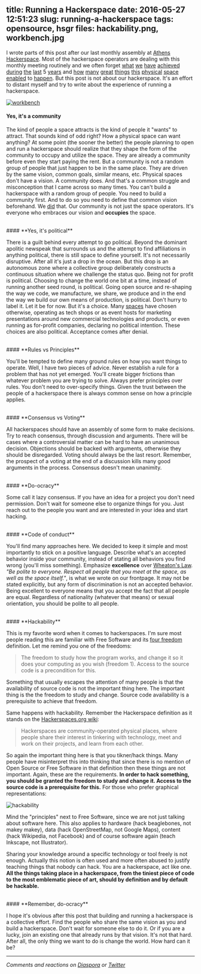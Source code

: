 title: Running a Hackerspace
date: 2016-05-27 12:51:23
slug: running-a-hackerspace
tags: opensource, hsgr
files: hackability.png, workbench.jpg
---

I wrote parts of this post after our last monthly assembly at [Athens Hackerspace](https://www.hackerspace.gr). Most of the hackerspace operators are dealing with this monthly meeting routinely and we often forget [what](http://hackaday.com/2014/11/13/satnogs-wins-the-2014-hackaday-prize/) [we](https://twitter.com/CryptopartyBLN/status/584636118236319744) [have](https://twitter.com/hackerspacegr/status/707649571623714817) [achieved](http://inhabitat.com/solar-powered-spinach-growing-greenhouse-wins-nasas-international-space-apps-challenge/) [during](https://twitter.com/ppapadeas/status/395546009964527616) [the](https://commons.wikimedia.org/wiki/File:Hackerspace.gr_Geodesic_Dome.jpg) [last](https://twitter.com/hackerspacegr/status/512941912601690112) 5 [years](https://elkosmas.gr/2014/03/19/1024hsgr/) and [how](https://twitter.com/comzeradd/status/455288091818094592) [many](https://twitter.com/hackerspacegr/status/558736339206963200) [great](https://twitter.com/comzeradd/status/699153971336900609) [things](http://www.spacedaily.com/reports/UPSat_an_open_source_Greek_satellite_999.html) [this](https://skytal.es/blog/events/freedom-of-speech-hsgr/) [physical](https://librenet.gr/posts/661681) [space](https://librenet.gr/posts/662987) [enabled](https://twitter.com/kargig/status/533186251999178753) to [happen](https://twitter.com/Natalia_Avlona/status/584685141559267329). But this post is not about our hackerspace. It's an effort to distant myself and try to write about the experience of running a hackerspace.

[![workbench](workbench.jpg)](https://media.hackerspace.gr/Hackerspace/#/17)
<br>

#### **Yes, it's a community**

The kind of people a space attracts is the kind of people it "wants" to attract. That sounds kind of odd right? How a physical space can want anything? At some point (the sooner the better) the people planning to open and run a hackerspace should realize that they shape the form of the community to occupy and utilize the space. They are already a community before even they start paying the rent. But a community is not a random group of people that just happen to be in the same place. They are driven by the same vision, common goals, similar means, etc. Physical spaces don't have a vision. A community does. And that's a common struggle and misconception that I came across so many times. You can't build a hackerspace with a random group of people. You need to build a community first. And to do so you need to define that common vision beforehand. We [did](https://www.roussos.cc/2011/12/26/the-birth-story-of-athens-hackerspace/) that. Our community is not just the space operators. It's everyone who embraces our vision and **occupies** the space.

<br>
#### **Yes, it's political**

There is a guilt behind every attempt to go political. Beyond the dominant apolitic newspeak that surrounds us and the attempt to find affiliations in anything political, there is still space to define yourself. It's not necessarily disruptive. After all it's just a drop in the ocean. But this drop is an autonomous zone where a collective group deliberately constructs a continuous situation where we challenge the status quo. Being not for profit is political. Choosing to change the world one bit at a time, instead of running another seed round, is political. Going open source and re-shaping the way we code, we manufacture, we share, we produce and in the end the way we build our own means of production, is political. Don't hurry to label it. Let it be for now. But it's a choice. Many [spaces](https://twitter.com/comzeradd/status/688063795571331072) have chosen otherwise, operating as tech shops or as event hosts for marketing presentations around new commercial technologies and products, or even running as for-profit companies, declaring no political intention. These choices are also political. Acceptance comes after denial.

<br>
#### **Rules vs Principles**

You'll be tempted to define many ground rules on how you want things to operate. Well, I have two pieces of advice. Never establish a rule for a problem that has not yet emerged. You'll create bigger frictions than whatever problem you are trying to solve. Always prefer principles over rules. You don't need to over-specify things. Given the trust between the people of a hackerspace there is always common sense on how a principle applies.

<br>
#### **Consensus vs Voting**

All hackerspaces should have an assembly of some form to make decisions. Try to reach consensus, through discussion and arguments. There will be cases where a controversial matter can be hard to have an unanimous decision. Objections should be backed with arguments, otherwise they should be disregarded. Voting should always be the last resort. Remember, the prospect of a voting at the end of a discussion kills many good arguments in the process. Consensus doesn't mean unanimity.

<br>
#### **Do-ocracy**

Some call it lazy consensus. If you have an idea for a project you don't need permission. Don't wait for someone else to organize things for you. Just reach out to the people you want and are interested in your idea and start hacking.

<br>
#### **Code of conduct**

You'll find many approaches here. We decided to keep it simple and most importantly to stick on a positive language. Describe what's an accepted behavior inside your community, instead of stating all behaviors you find wrong (you'll miss something). Emphasize **excellence** over [Wheaton's Law](http://knowyourmeme.com/memes/wheatons-law). *"Be polite to everyone. Respect all people that you meet at the space, as well as the space itself."*, is what we wrote on our frontpage. It may not be stated explicitly, but any form of discrimination is not an accepted behavior. Being excellent to everyone means that you accept the fact that all people are equal. Regardless of nationality (whatever that means) or sexual orientation, you should be polite to all people.

<br>
#### **Hackability**

This is my favorite word when it comes to hackerspaces. I'm sure most people reading this are familiar with Free Software and its [four freedom](https://en.wikipedia.org/wiki/The_Free_Software_Definition) definition. Let me remind you one of the freedoms:

> The freedom to study how the program works, and change it so it does your computing as you wish (freedom 1). Access to the source code is a precondition for this.

Something that usually escapes the attention of many people is that the availability of source code is not the important thing here. The important thing is the the freedom to study and change. Source code availability is a prerequisite to achieve that freedom.

Same happens with hackability. Remember the Hackerspace definition as it stands on the [Hackerspaces.org wiki](http://hackerspaces.org/):

> Hackerspaces are community-operated physical places, where people share their interest in tinkering with technology, meet and work on their projects, and learn from each other.

So again the important thing here is that you tikner/hack things. Many people have misinterpret this into thinking that since there is no mention of Open Source or Free Software in that definition then these things are not important. Again, these are the requirements. **In order to hack something, you should be granted the freedom to study and change it. Access to the source code is a prerequisite for this.** For those who prefer graphical representations:

![hackability](hackability.png)

Mind the "principles" next to Free Software, since we are not just talking about software here. This also applies to hardware (hack beaglebones, not makey makey), data (hack OpenStreetMap, not Google Maps), content (hack Wikipedia, not Facebook) and of course software again (teach Inkscape, not Illustrator).

Sharing your knowledge around a specific technology or tool freely is not enough. Actually this notion is often used and more often abused to justify teaching things that nobody can hack. You are a hackerspace, act like one. **All the things taking place in a hackerspace, from the tiniest piece of code to the most emblematic piece of art, should by definition and by default be hackable.**

<br>
#### **Remember, do-ocracy**

I hope it's obvious after this post that building and running a hackerspace is a collective effort. Find the people who share the same vision as you and build a hackerspace. Don't wait for someone else to do it. Or if you are a lucky, join an existing one that already runs by that vision. It's not that hard. After all, the only thing we want to do is change the world. How hard can it be?

<hr>

*Comments and reactions on [Diaspora](https://librenet.gr/posts/762787) or [Twitter](https://twitter.com/comzeradd/status/736135175692783616)*